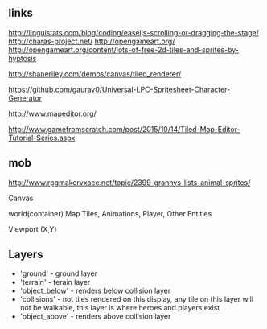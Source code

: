 ## links
http://linguistats.com/blog/coding/easeljs-scrolling-or-dragging-the-stage/
http://charas-project.net/
http://opengameart.org/
    http://opengameart.org/content/lots-of-free-2d-tiles-and-sprites-by-hyptosis

http://shaneriley.com/demos/canvas/tiled_renderer/

https://github.com/gaurav0/Universal-LPC-Spritesheet-Character-Generator

http://www.mapeditor.org/

http://www.gamefromscratch.com/post/2015/10/14/Tiled-Map-Editor-Tutorial-Series.aspx

## mob

http://www.rpgmakervxace.net/topic/2399-grannys-lists-animal-sprites/

Canvas

world(container)
  Map Tiles, Animations, Player, Other Entities
  
Viewport (X,Y)

## Layers

 - 'ground' - ground layer
 - 'terrain' - terain layer
 - 'object_below' - renders below collision layer
 - 'collisions' - not tiles rendered on this display, any tile on this layer will not be walkable, this layer is where heroes and players exist
 - 'object_above' - renders above collision layer